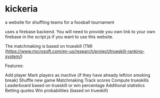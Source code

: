 # kickeria
a website for shuffling teams for a foosball tournament

uses a firebase backend. You will need to provide you own link to your own firebase in the script.js if you want to use this website.

The matchmaking is based on trueskill (TM)  (https://www.microsoft.com/en-us/research/project/trueskill-ranking-system/)

Features:

Add player
Mark players as inactive (if they have already left/on smoking break)
Shuffle new game
Matchmaking
Track scores
Compute trueskills
Leaderboard based on trueskill or win percentage
Additional statistics
Betting quotes
Win probabilities (based on trueskill)
